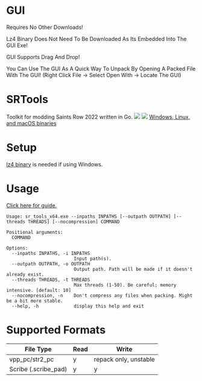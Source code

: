 # GUI
Requires No Other Downloads!

Lz4 Binary Does Not Need To Be Downloaded As Its Embedded Into The GUI Exe!

GUI Supports Drag And Drop!

You Can Use The GUI As A Quick Way To Unpack By Opening A Packed File With The GUI! (Right Click File -> Select Open With -> Locate The GUI)

# SRTools
Toolkit for modding Saints Row 2022 written in Go.
![](https://i.imgur.com/ib6Akqt.png)
![](https://i.imgur.com/Ui2PV0h.png)
[Windows, Linux, and macOS binaries](https://github.com/Sorrow446/SRTools/releases)

# Setup
[lz4 binary](https://github.com/lz4/lz4/releases/latest) is needed if using Windows.

# Usage
[Click here for guide.](https://github.com/Sorrow446/SRTools/blob/main/guide.md)

```
Usage: sr_tools_x64.exe --inpaths INPATHS [--outpath OUTPATH] [--threads THREADS] [--nocompression] COMMAND

Positional arguments:
  COMMAND

Options:
  --inpaths INPATHS, -i INPATHS
                         Input path(s).
  --outpath OUTPATH, -o OUTPATH
                         Output path. Path will be made if it doesn't already exist.
  --threads THREADS, -t THREADS
                         Max threads (1-50). Be careful; memory intensive. [default: 10]
  --nocompression, -n    Don't compress any files when packing. Might be a bit more stable.
  --help, -h             display this help and exit
```

# Supported Formats
|File Type|Read|Write|
| --- | --- | --- |
|vpp_pc/str2_pc|y|repack only, unstable|
|Scribe (.scribe_pad)|y|y|
